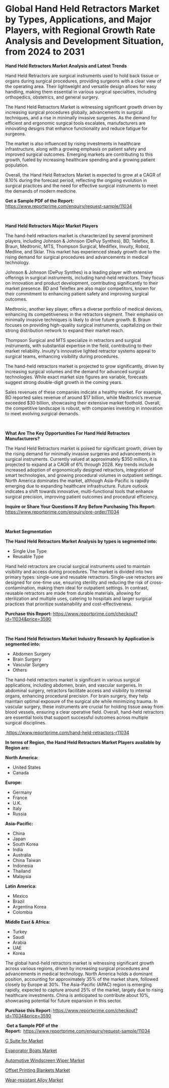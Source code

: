 <p><h1>Global Hand Held Retractors Market by Types, Applications, and Major Players, with Regional Growth Rate Analysis and Development Situation, from 2024 to 2031</h1></p><p><strong>Hand Held Retractors Market Analysis and Latest Trends</strong></p>
<p><p>Hand Held Retractors are surgical instruments used to hold back tissue or organs during surgical procedures, providing surgeons with a clear view of the operating area. Their lightweight and versatile design allows for easy handling, making them essential in various surgical specialties, including orthopedics, obstetrics, and general surgery. </p><p>The Hand Held Retractors Market is witnessing significant growth driven by increasing surgical procedures globally, advancements in surgical techniques, and a rise in minimally invasive surgeries. As the demand for efficient and ergonomic surgical tools escalates, manufacturers are innovating designs that enhance functionality and reduce fatigue for surgeons. </p><p>The market is also influenced by rising investments in healthcare infrastructure, along with a growing emphasis on patient safety and improved surgical outcomes. Emerging markets are contributing to this growth, fueled by increasing healthcare spending and a growing patient population. </p><p>Overall, the Hand Held Retractors Market is expected to grow at a CAGR of 8.10% during the forecast period, reflecting the ongoing evolution in surgical practices and the need for effective surgical instruments to meet the demands of modern medicine.</p></p>
<p><strong>Get a Sample PDF of the Report:&nbsp;</strong> <a href="https://www.reportprime.com/enquiry/request-sample/11034">https://www.reportprime.com/enquiry/request-sample/11034</a></p>
<p>&nbsp;</p>
<p><strong>Hand Held Retractors Major Market Players</strong></p>
<p><p>The hand-held retractors market is characterized by several prominent players, including Johnson & Johnson (DePuy Synthes), BD, Teleflex, B. Braun, Medtronic, MTS, Thompson Surgical, Mediflex, Invuity, Roboz, Medline, and Sklar. This market has experienced steady growth due to the rising demand for surgical procedures and advancements in medical technology.</p><p>Johnson & Johnson (DePuy Synthes) is a leading player with extensive offerings in surgical instruments, including hand-held retractors. They focus on innovation and product development, contributing significantly to their market presence. BD and Teleflex are also major competitors, known for their commitment to enhancing patient safety and improving surgical outcomes.</p><p>Medtronic, another key player, offers a diverse portfolio of medical devices, enhancing its competitiveness in the retractors segment. Their emphasis on minimally invasive techniques is likely to drive future growth. B. Braun focuses on providing high-quality surgical instruments, capitalizing on their strong distribution network to expand their market reach.</p><p>Thompson Surgical and MTS specialize in retractors and surgical instruments, with substantial expertise in the field, contributing to their market reliability. Invuity's innovative lighted retractor systems appeal to surgical teams, enhancing visibility during procedures.</p><p>The hand-held retractors market is projected to grow significantly, driven by increasing surgical volumes and the demand for advanced surgical technologies. While exact market size figures are variable, forecasts suggest strong double-digit growth in the coming years.</p><p>Sales revenues of these companies indicate a healthy market. For example, BD reported sales revenue of around $17 billion, while Medtronic’s revenue exceeded $30 billion, showcasing their extensive market foothold. Overall, the competitive landscape is robust, with companies investing in innovation to meet evolving surgical demands.</p></p>
<p>&nbsp;</p>
<p><strong>What Are The Key Opportunities For Hand Held Retractors Manufacturers?</strong></p>
<p><p>The Hand Held Retractors market is poised for significant growth, driven by the rising demand for minimally invasive surgeries and advancements in surgical instruments. Currently valued at approximately $350 million, it is projected to expand at a CAGR of 6% through 2028. Key trends include increased adoption of ergonomically designed retractors, integration of smart technologies, and growing procedural volumes in outpatient settings. North America dominates the market, although Asia-Pacific is rapidly emerging due to expanding healthcare infrastructure. Future outlook indicates a shift towards innovative, multi-functional tools that enhance surgical precision, improving patient outcomes and procedural efficiency.</p></p>
<p><strong>Inquire or Share Your Questions If Any Before Purchasing This Report:</strong> <a href="https://www.reportprime.com/enquiry/pre-order/11034">https://www.reportprime.com/enquiry/pre-order/11034</a></p>
<p>&nbsp;</p>
<p><strong>Market Segmentation</strong></p>
<p><strong>The Hand Held Retractors Market Analysis by types is segmented into:</strong></p>
<p><ul><li>Single Use Type</li><li>Reusable Type</li></ul></p>
<p><p>Hand held retractors are crucial surgical instruments used to maintain visibility and access during procedures. The market is divided into two primary types: single-use and reusable retractors. Single-use retractors are designed for one-time use, ensuring sterility and reducing the risk of cross-contamination, making them ideal for outpatient settings. In contrast, reusable retractors are made from durable materials, allowing for sterilization and multiple uses, catering to hospitals and larger surgical practices that prioritize sustainability and cost-effectiveness.</p></p>
<p><strong>Purchase this Report:&nbsp;</strong><a href="https://www.reportprime.com/checkout?id=11034&price=3590">https://www.reportprime.com/checkout?id=11034&price=3590</a></p>
<p>&nbsp;</p>
<p><strong>The Hand Held Retractors Market Industry Research by Application is segmented into:</strong></p>
<p><ul><li>Abdomen Surgery</li><li>Brain Surgery</li><li>Vascular Surgery</li><li>Others</li></ul></p>
<p><p>The hand-held retractors market is significant in various surgical applications, including abdomen, brain, and vascular surgeries. In abdominal surgery, retractors facilitate access and visibility to internal organs, enhancing procedural precision. For brain surgery, they help maintain optimal exposure of the surgical site while minimizing trauma. In vascular surgery, these instruments are crucial for holding tissue away from blood vessels, ensuring a clear operative field. Overall, hand-held retractors are essential tools that support successful outcomes across multiple surgical disciplines.</p></p>
<p><a href="https://www.reportprime.com/hand-held-retractors-r11034">&nbsp;https://www.reportprime.com/hand-held-retractors-r11034</a></p>
<p><strong>In terms of Region, the Hand Held Retractors Market Players available by Region are:</strong></p>
<p>
    <p> <strong> North America: </strong>
        <ul>
            <li>United States</li>
            <li>Canada</li>
        </ul>
        </p> 
    <p> <strong> Europe: </strong>
        <ul>
            <li>Germany</li>
            <li>France</li>
            <li>U.K.</li>
            <li>Italy</li>
            <li>Russia</li>
        </ul>
        </p> 
    <p> <strong> Asia-Pacific: </strong>
        <ul>
            <li>China</li>
            <li>Japan</li>
            <li>South Korea</li>
            <li>India</li>
            <li>Australia</li>
            <li>China Taiwan</li>
            <li>Indonesia</li>
            <li>Thailand</li>
            <li>Malaysia</li>
        </ul>
        </p> 
    <p> <strong> Latin America: </strong>
        <ul>
            <li>Mexico</li>
            <li>Brazil</li>
            <li>Argentina Korea</li>
            <li>Colombia</li>
        </ul>
        </p> 
    <p> <strong> Middle East & Africa: </strong>
        <ul>
            <li>Turkey</li>
            <li>Saudi</li>
            <li>Arabia</li>
            <li>UAE</li>
            <li>Korea</li>
        </ul>
    </p>
    </p>
<p><p>The global hand-held retractors market is witnessing significant growth across various regions, driven by increasing surgical procedures and advancements in medical technology. North America holds a dominant position, accounting for approximately 35% of the market share, followed closely by Europe at 30%. The Asia-Pacific (APAC) region is emerging rapidly, expected to capture around 25% of the market, largely due to rising healthcare investments. China is anticipated to contribute about 10%, showcasing potential for future expansion in this sector.</p></p>
<p><strong>Purchase this Report: </strong><a href="https://www.reportprime.com/checkout?id=11034&price=3590">https://www.reportprime.com/checkout?id=11034&price=3590</a></p>
<p>&nbsp;<strong>Get a Sample PDF of the Report:&nbsp;&nbsp;</strong><a href="https://www.reportprime.com/enquiry/request-sample/11034">https://www.reportprime.com/enquiry/request-sample/11034</a></p>
<p><strong></strong></p>
<p><p><a href="https://issuu.com/reportprime-2/docs/g-suite-for-market-size-2030.pptx_ad53f42f299496">G Suite for Market</a></p><p><a href="https://www.linkedin.com/pulse/evaporator-boats-market-global-trends-forecast-2024-2031-r1lmc?trackingId=eG3Giri8RjKplxtP4kShrQ%3D%3D">Evaporator Boats Market</a></p><p><a href="https://medium.com/@charles.fisher4346/the-automotive-windscreen-wiper-market-has-grown-significantly-as-a-result-of-several-important-7a00ba6e1c07">Automotive Windscreen Wiper Market</a></p><p><a href="https://issuu.com/reportprime-2/docs/offset-printing-blankets-market-siz_532e27a67f4c34">Offset Printing Blankets Market</a></p><p><a href="https://medium.com/@charles.fisher4346/this-report-on-wear-resistant-alloy-market-is-a-comprehensive-analysis-of-market-shares-a9e44f8b6ed8">Wear-resistant Alloy Market</a></p></p>